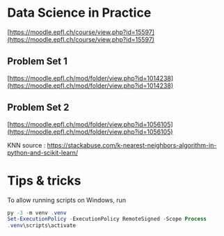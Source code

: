 # Data Science in Practice

[https://moodle.epfl.ch/course/view.php?id=15597](https://moodle.epfl.ch/course/view.php?id=15597)

## Problem Set 1

[https://moodle.epfl.ch/mod/folder/view.php?id=1014238](https://moodle.epfl.ch/mod/folder/view.php?id=1014238)


## Problem Set 2

[https://moodle.epfl.ch/mod/folder/view.php?id=1056105](https://moodle.epfl.ch/mod/folder/view.php?id=1056105)

KNN source : https://stackabuse.com/k-nearest-neighbors-algorithm-in-python-and-scikit-learn/

# Tips & tricks

To allow running scripts on Windows, run

```powershell
py -3 -m venv .venv
Set-ExecutionPolicy -ExecutionPolicy RemoteSigned -Scope Process
.venv\scripts\activate
```